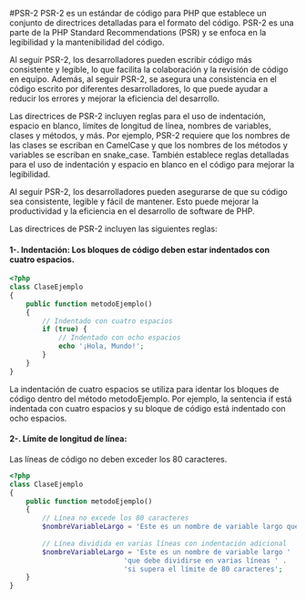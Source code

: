 #PSR-2
PSR-2 es un estándar de código para PHP que establece un conjunto de directrices detalladas para el formato del código. PSR-2 es una parte de la PHP Standard Recommendations (PSR) y se enfoca en la legibilidad y la mantenibilidad del código.

Al seguir PSR-2, los desarrolladores pueden escribir código más consistente y legible, lo que facilita la colaboración y la revisión de código en equipo. Además, al seguir PSR-2, se asegura una consistencia en el código escrito por diferentes desarrolladores, lo que puede ayudar a reducir los errores y mejorar la eficiencia del desarrollo.

Las directrices de PSR-2 incluyen reglas para el uso de indentación, espacio en blanco, límites de longitud de línea, nombres de variables, clases y métodos, y más. Por ejemplo, PSR-2 requiere que los nombres de las clases se escriban en CamelCase y que los nombres de los métodos y variables se escriban en snake_case. También establece reglas detalladas para el uso de indentación y espacio en blanco en el código para mejorar la legibilidad.

Al seguir PSR-2, los desarrolladores pueden asegurarse de que su código sea consistente, legible y fácil de mantener. Esto puede mejorar la productividad y la eficiencia en el desarrollo de software de PHP.

Las directrices de PSR-2 incluyen las siguientes reglas:

#### 1-. Indentación: Los bloques de código deben estar indentados con cuatro espacios.
```php
<?php
class ClaseEjemplo
{
    public function metodoEjemplo()
    {
        // Indentado con cuatro espacios
        if (true) {
            // Indentado con ocho espacios
            echo '¡Hola, Mundo!';
        }
    }
}
```
La indentación de cuatro espacios se utiliza para identar los bloques de código dentro del método metodoEjemplo. Por ejemplo, la sentencia if está indentada con cuatro espacios y su bloque de código está indentado con ocho espacios.

#### 2-. Límite de longitud de línea:
Las líneas de código no deben exceder los 80 caracteres.
```php
<?php
class ClaseEjemplo
{
    public function metodoEjemplo()
    {
        // Línea no excede los 80 caracteres
        $nombreVariableLargo = 'Este es un nombre de variable largo que debe dividirse en varias líneas si supera el límite de 80 caracteres.';
        
        // Línea dividida en varias líneas con indentación adicional
        $nombreVariableLargo = 'Este es un nombre de variable largo ' .
                            'que debe dividirse en varias líneas ' .
                            'si supera el límite de 80 caracteres';
    }
}
```

